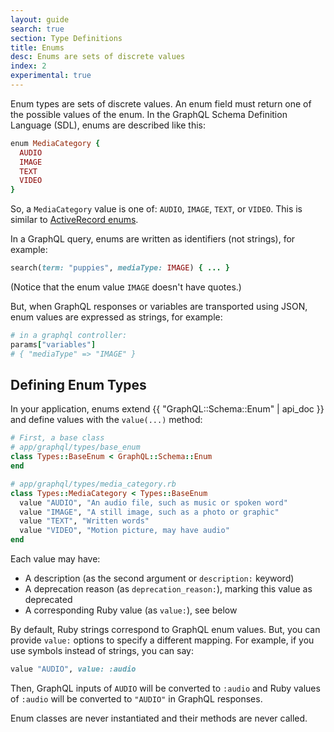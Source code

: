 ```yaml
---
layout: guide
search: true
section: Type Definitions
title: Enums
desc: Enums are sets of discrete values
index: 2
experimental: true
---
```


Enum types are sets of discrete values. An enum field must return one of the possible values of the enum. In the GraphQL Schema Definition Language (SDL), enums are described like this:

```ruby
enum MediaCategory {
  AUDIO
  IMAGE
  TEXT
  VIDEO
}
```

So, a `MediaCategory` value is one of: `AUDIO`, `IMAGE`, `TEXT`, or `VIDEO`. This is similar to [ActiveRecord enums](http://api.rubyonrails.org/classes/ActiveRecord/Enum.html).

In a GraphQL query, enums are written as identifiers (not strings), for example:

```ruby
search(term: "puppies", mediaType: IMAGE) { ... }
```

(Notice that the enum value `IMAGE` doesn't have quotes.)

But, when GraphQL responses or variables are transported using JSON, enum values are expressed as strings, for example:

```ruby
# in a graphql controller:
params["variables"]
# { "mediaType" => "IMAGE" }
```

## Defining Enum Types

In your application, enums extend {{ "GraphQL::Schema::Enum" | api_doc }} and define values with the `value(...)` method:

```ruby
# First, a base class
# app/graphql/types/base_enum
class Types::BaseEnum < GraphQL::Schema::Enum
end

# app/graphql/types/media_category.rb
class Types::MediaCategory < Types::BaseEnum
  value "AUDIO", "An audio file, such as music or spoken word"
  value "IMAGE", "A still image, such as a photo or graphic"
  value "TEXT", "Written words"
  value "VIDEO", "Motion picture, may have audio"
end
```

Each value may have:

- A description (as the second argument or `description:` keyword)
- A deprecation reason (as `deprecation_reason:`), marking this value as deprecated
- A corresponding Ruby value (as `value:`), see below

By default, Ruby strings correspond to GraphQL enum values. But, you can provide `value:` options to specify a different mapping. For example, if you use symbols instead of strings, you can say:

```ruby
value "AUDIO", value: :audio
```

Then, GraphQL inputs of `AUDIO` will be converted to `:audio` and Ruby values of `:audio` will be converted to `"AUDIO"` in GraphQL responses.

Enum classes are never instantiated and their methods are never called.
